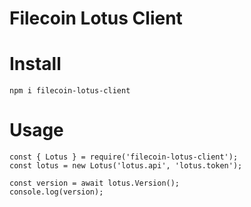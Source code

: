 # Filecoin Lotus Client

# Install
```
npm i filecoin-lotus-client
```

# Usage

```
const { Lotus } = require('filecoin-lotus-client');
const lotus = new Lotus('lotus.api', 'lotus.token');

const version = await lotus.Version();
console.log(version);
```
